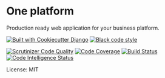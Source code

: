 # One platform

Production ready web application for your business platform.

[![Built with Cookiecutter Django](https://img.shields.io/badge/built%20with-Cookiecutter%20Django-ff69b4.svg?logo=cookiecutter)](https://github.com/cookiecutter/cookiecutter-django/)
[![Black code style](https://img.shields.io/badge/code%20style-black-000000.svg)](https://github.com/ambv/black)

[![Scrutinizer Code Quality](https://scrutinizer-ci.com/g/riso-tech/one-platform/badges/quality-score.png?b=master)](https://scrutinizer-ci.com/g/riso-tech/one-platform/?branch=master)
[![Code Coverage](https://scrutinizer-ci.com/g/riso-tech/one-platform/badges/coverage.png?b=master)](https://scrutinizer-ci.com/g/riso-tech/one-platform/?branch=master)
[![Build Status](https://scrutinizer-ci.com/g/riso-tech/one-platform/badges/build.png?b=master)](https://scrutinizer-ci.com/g/riso-tech/one-platform/build-status/master)
[![Code Intelligence Status](https://scrutinizer-ci.com/g/riso-tech/one-platform/badges/code-intelligence.svg?b=master)](https://scrutinizer-ci.com/code-intelligence)

License: MIT
